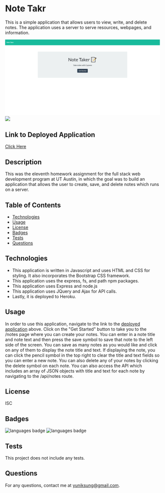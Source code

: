 # Note Takr
This is a simple application that allows users to view, write, and delete notes. The application uses a server to serve resources, webpages, and information.

![](/img/main.jpg)
![](/img/note.jpg)


## Link to Deployed Application
[Click Here](https://yuniknotetakr.herokuapp.com/)

## Description 
 This was the eleventh homework assignment for the full stack web development program at UT Austin, in which the goal was to build an application that allows the user to create, save, and delete notes which runs on a server.

## Table of Contents 
* [Technologies](#Technologies)
* [Usage](#Usage)
* [License](#License)
* [Badges](#Badges)
* [Tests](#Tests)
* [Questions](#Questions)

## Technologies 
* This application is written in Javascript and uses HTML and CSS for styling. It also incorporates the Bootstrap CSS framework.
* This application uses the express, fs, and path npm packages.
* This application uses Express and node.js 
* This application uses JQuery and Ajax for API calls.
* Lastly, it is deployed to Heroku.

## Usage 
In order to use this application, navigate to the link to the [deployed application](https://yuniknotetakr.herokuapp.com/) above. Click on the "Get Started" button to take you to the /notes page where you can create your notes. You can enter in a note title and note text and then press the save symbol to save that note to the left side of the screen. You can save as many notes as you would like and click on any of them to display the note title and text. If displaying the note, you can click the pencil symbol in the top right to clear the title and text fields so you can enter a new note. You can also delete any of your notes by clicking the delete symbol on each note. You can also access the API which includes an array of JSON objects with title and text for each note by navigating to the /api/notes route.

## License 
 ISC

## Badges 
 ![languages badge](https://img.shields.io/github/languages/count/yuniksung/note-takr)
 ![languages badge](https://img.shields.io/github/languages/top/yuniksung/note-takr)

## Tests 
This project does not include any tests.

## Questions 
 For any questions, contact me at [yuniksung@gmail.com](mailto:yuniksung@gmail.com).
